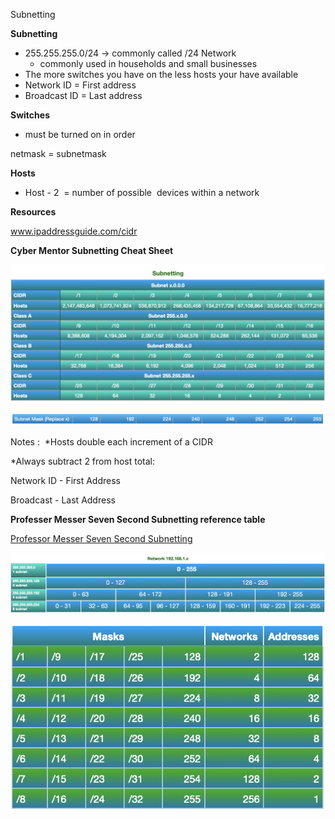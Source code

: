 Subnetting

**Subnetting**

- 255.255.255.0/24 -> commonly called /24 Network
    - commonly used in households and small businesses
- The more switches you have on the less hosts your have available
- Network ID = First address
- Broadcast ID = Last address

**Switches**

- must be turned on in order

netmask = subnetmask

**Hosts**

- Host - 2  = number of possible  devices within a network

**Resources**

www.ipaddressguide.com/cidr

**Cyber Mentor Subnetting Cheat Sheet**

![e7ce41140a22a3140c8fc949c72bd138.png](../../_resources/e4c18dfcfe534ba5b4c826da3c4bba24.png)

![9205ace7b5748818835221cc258dbd1f.png](../../_resources/6322043c328244009e4e0ccbcc721778.png)

Notes :  *Hosts double each increment of a CIDR

*Always subtract 2 from host total:

Network ID - First Address

Broadcast - Last Address

**Professer Messer Seven Second Subnetting reference table**

[Professor Messer Seven Second Subnetting](https://www.youtube.com/watch?v=ZxAwQB8TZsM)

![00dd4d2ceaa79d57bd2e88047aec9b54.png](../../_resources/270ca22991b247d693fc55640c776a8d.png)

![ad333e5ff6023e7b597b6bf8e1816613.png](../../_resources/0d2a84c31ddf4e50b8d7bfc6ebd3c7ff.png)